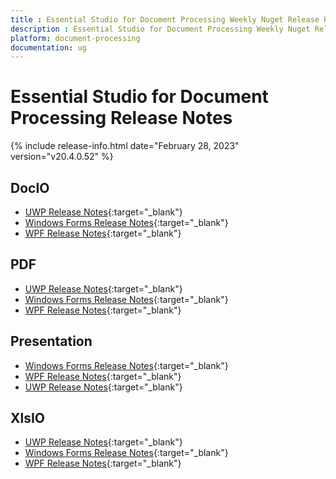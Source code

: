 ```yaml
---
title : Essential Studio for Document Processing Weekly Nuget Release Release Notes  
description : Essential Studio for Document Processing Weekly Nuget Release Release Notes  
platform: document-processing
documentation: ug
---
```


# Essential Studio for Document Processing  Release Notes  

{% include release-info.html date="February 28, 2023" version="v20.4.0.52" %} 

## DocIO

* [UWP Release Notes](/uwp/release-notes/v20.4.0.52#docio){:target="_blank"}
* [Windows Forms Release Notes](/windowsforms/release-notes/v20.4.0.52#docio){:target="_blank"}
* [WPF Release Notes](/wpf/release-notes/v20.4.0.52#docio){:target="_blank"}


## PDF

* [UWP Release Notes](/uwp/release-notes/v20.4.0.52#pdf){:target="_blank"}
* [Windows Forms Release Notes](/windowsforms/release-notes/v20.4.0.52#pdf){:target="_blank"}
* [WPF Release Notes](/wpf/release-notes/v20.4.0.52#pdf){:target="_blank"}


## Presentation

* [Windows Forms Release Notes](/windowsforms/release-notes/v20.4.0.52#presentation){:target="_blank"}
* [WPF Release Notes](/wpf/release-notes/v20.4.0.52#presentation){:target="_blank"}
* [UWP Release Notes](/uwp/release-notes/v20.4.0.52#presentation){:target="_blank"}


## XlsIO

* [UWP Release Notes](/uwp/release-notes/v20.4.0.52#xlsio){:target="_blank"}
* [Windows Forms Release Notes](/windowsforms/release-notes/v20.4.0.52#xlsio){:target="_blank"}
* [WPF Release Notes](/wpf/release-notes/v20.4.0.52#xlsio){:target="_blank"}
